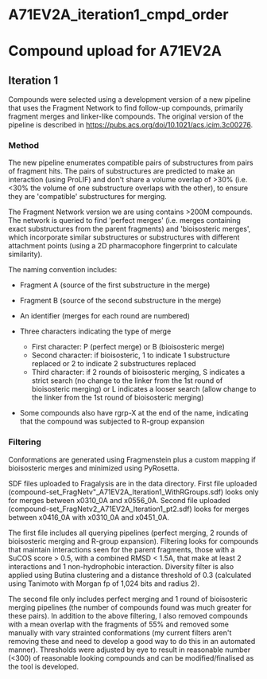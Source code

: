 # A71EV2A_iteration1_cmpd_order
# Compound upload for A71EV2A
## Iteration 1

Compounds were selected using a development version of a new pipeline that uses the Fragment Network to find follow-up compounds, primarily fragment merges and linker-like compounds. The original version of the pipeline is described in https://pubs.acs.org/doi/10.1021/acs.jcim.3c00276.

### Method

The new pipeline enumerates compatible pairs of substructures from pairs of fragment hits. The pairs of substructures are predicted to make an interaction (using ProLIF) and don't share a volume overlap of >30% (i.e. <30% the volume of one substructure overlaps with the other), to ensure they are 'compatible' substructures for merging.

The Fragment Network version we are using contains >200M compounds. The network is queried to find 'perfect merges' (i.e. merges containing exact substructures from the parent fragments) and 'bioisosteric merges', which incorporate similar substructures or substructures with different attachment points (using a 2D pharmacophore fingerprint to calculate similarity).

The naming convention includes: 
- Fragment A (source of the first substructure in the merge)
- Fragment B (source of the second substructure in the merge)
- An identifier (merges for each round are numbered)
- Three characters indicating the type of merge

  - First character: P (perfect merge) or B (bioisosteric merge)
  - Second character: if bioisosteric, 1 to indicate 1 substructure replaced or 2 to indicate 2 substructures replaced
  - Third character: if 2 rounds of bioisosteric merging, S indicates a strict search (no change to the linker from the 1st round of bioisosteric merging) or L indicates a looser search (allow change to the linker from the 1st round of bioisosteric merging)
- Some compounds also have rgrp-X at the end of the name, indicating that the compound was subjected to R-group expansion

### Filtering

Conformations are generated using Fragmenstein plus a custom mapping if bioisosteric merges and minimized using PyRosetta.

SDF files uploaded to Fragalysis are in the data directory. First file uploaded (compound-set_FragNetv"_A71EV2A_Iteration1_WithRGroups.sdf) looks only for merges between x0310_0A and x0556_0A.
Second file uploaded (compound-set_FragNetv2_A71EV2A_Iteration1_pt2.sdf) looks for merges between x0416_0A with x0310_0A and x0451_0A.

The first file includes all querying pipelines (perfect merging, 2 rounds of bioisosteric merging and R-group expansion). Filtering looks for compounds that maintain interactions seen for the parent fragments,
those with a SuCOS score > 0.5, with a combined RMSD < 1.5A, that make at least 2 interactions and 1 non-hydrophobic interaction. Diversity filter is also applied using Butina clustering and a distance threshold of 0.3 (calculated using Tanimoto with Morgan fp of 1,024 bits and radius 2).

The second file only includes perfect merging and 1 round of bioisosteric merging pipelines (the number of compounds found was much greater for these pairs). In addition to the above filtering, I also removed compounds with a mean overlap with the fragments of 55% and removed some manually with vary strainted conformations (my current filters aren't removing these and need to develop a good way to do this in an automated manner).
Thresholds were adjusted by eye to result in reasonable number (<300) of reasonable looking compounds and can be modified/finalised as the tool is developed.
